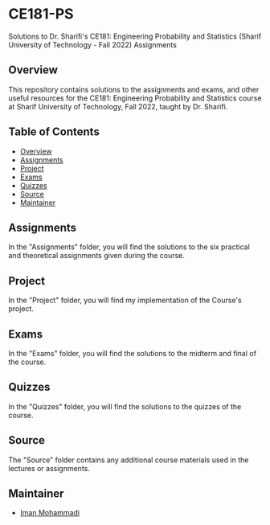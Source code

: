 # CE181-PS
Solutions to Dr. Sharifi's CE181: Engineering Probability and Statistics (Sharif University of Technology - Fall 2022) Assignments

## Overview

This repository contains solutions to the assignments and exams, and other useful resources for the CE181: Engineering Probability and Statistics course at Sharif University of Technology, Fall 2022, taught by Dr. Sharifi.

## Table of Contents

- [Overview](#overview)
- [Assignments](#assignments)
- [Project](#project)
- [Exams](#exams)
- [Quizzes](#quizzes)
- [Source](#source)
- [Maintainer](#Maintainer)

## Assignments

In the "Assignments" folder, you will find the solutions to the six practical and theoretical assignments given during the course.

## Project

In the "Project" folder, you will find my implementation of the Course's project.

## Exams

In the "Exams" folder, you will find the solutions to the midterm and final of the course.

## Quizzes

In the "Quizzes" folder, you will find the solutions to the quizzes of the course.

## Source

The "Source" folder contains any additional course materials used in the lectures or assignments.

## Maintainer

- [Iman Mohammadi](https://github.com/Imanm02)